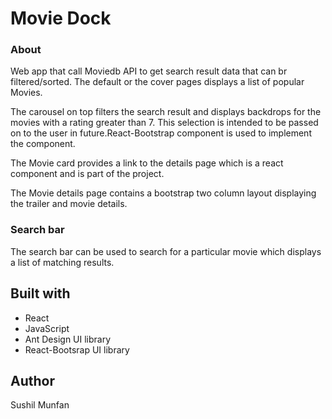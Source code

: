 # Movie Dock

### About
Web app that call Moviedb API to get search result data that can br filtered/sorted. The default or the cover pages displays a list of popular Movies.

The carousel on top filters the search result and displays backdrops for the movies with a rating greater than 7. This selection is intended to be passed on to the user in future.React-Bootstrap component is used to implement the component.

The Movie card provides a link to the details page which is a react component and is part of the project.

The Movie details page contains a bootstrap two column layout displaying the trailer and movie details.

### Search bar

The search bar can be used to search for a particular movie which displays a list of matching results.

## Built with
<ul>
  <li>React</li>
  <li>JavaScript</li>
<li>Ant Design UI library</li>
  <li>React-Bootsrap UI library</li></ul>

## Author 
Sushil Munfan




